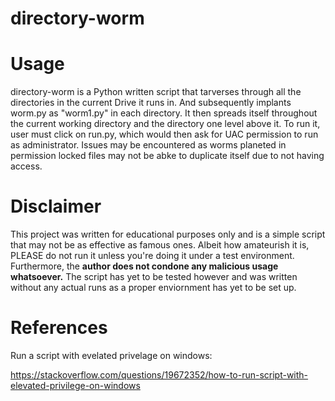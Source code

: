 # directory-worm

# Usage
directory-worm is a Python written script that tarverses through all the directories in the current Drive it runs in. And subsequently implants worm.py as "worm1.py" in each directory. It then spreads itself throughout the current working directory and the directory one level above it. To run it, user must click on run.py, which would then ask for UAC permission to run as administrator. Issues may be encountered as worms planeted in permission locked files may not be abke to duplicate itself due to not having access.

# Disclaimer
This project was written for educational purposes only and is a simple script that may not be as effective as famous ones. Albeit how amateurish it is, PLEASE do not run it unless you're doing it under a test environment. Furthermore, the **author does not condone any malicious usage whatsoever.** The script has yet to be tested however and was written without any actual runs as a proper enviornment has yet to be set up.

# References
Run a script with evelated privelage on windows:

https://stackoverflow.com/questions/19672352/how-to-run-script-with-elevated-privilege-on-windows
